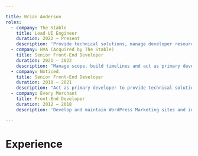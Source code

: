 ```yaml
---

title: Brian Anderson
roles:
  - company: The Stable
    title: Lead UI Engineer
    duration: 2022 – Present
    description: 'Provide technical solutions, manage developer resources, optimize internal development practices and contribute to feature development' 
  - company: BVA (Acquired by The Stable)
    title: Senior Front-End Developer
    duration: 2021 – 2022
    description: "Manage scope, build timelines and act as primary developer to bespoke Vue.js & Shopify e-commerce builds "
  - company: Noticed.
    title: Senior Front-End Developer
    duration: 2018 – 2021
    description: "Act as primary developer to provide technical solutions for bespoke e-commerce builds and client retainers."
  - company: Every Merchant
    title: Front-End Developer
    duration: 2012 – 2018
    description: 'Develop and maintain WordPress Marketing sites and internal Front-End web application components.'

---
```


# Experience
